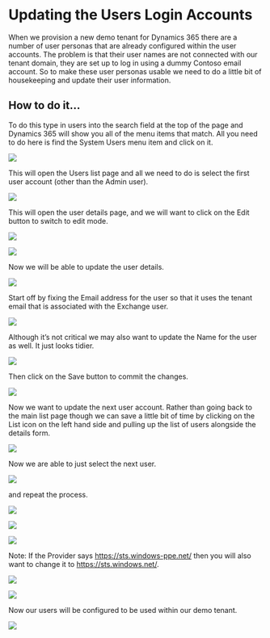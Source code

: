 ﻿# Updating the Users Login Accounts
When we provision a new demo tenant for Dynamics 365 there are a number of user personas that are already configured within the user accounts.The problem is that their user names are not connected with our tenant domain, they are set up to log in using a dummy Contoso email account.So to make these user personas usable we need to do a little bit of housekeeping and update their user information.

## How to do it…

To do this type in users into the search field at the top of the page and Dynamics 365 will show you all of the menu items that match.  All you need to do here is find the System Users menu item and click on it.

![](images/image_1.png)

This will open the Users list page and all we need to do is select the first user account (other than the Admin user).

![](images/image_2.png)

This will open the user details page, and we will want to click on the Edit button to switch to edit mode.

![](images/image_3.png)

![](images/image_4.png)

Now we will be able to update the user details.

![](images/image_5.png)

Start off by fixing the Email address for the user so that it uses the tenant email that is associated with the Exchange user.

![](images/image_6.png)

Although it’s not critical we may also want to update the Name for the user as well.  It just looks tidier.

![](images/image_7.png)

Then click on the Save button to commit the changes.

![](images/image_8.png)

Now we want to update the next user account.  Rather than going back to the main list page though we can save a little bit of time by clicking on the List icon on the left hand side and pulling up the list of users alongside the details form.

![](images/image_9.png)

Now we are able to just select the next user.

![](images/image_10.png)

and repeat the process.

![](images/image_11.png)

![](images/image_12.png)

![](images/image_13.png)

Note: If the Provider says https://sts.windows-ppe.net/ then you will also want to change it to https://sts.windows.net/.

![](images/image_14.png)

![](images/image_15.png)

Now our users will be configured to be used within our demo tenant.

![](images/image_16.png)

